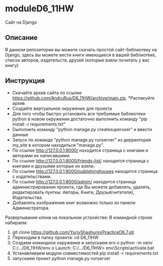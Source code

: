 # moduleD6_11HW
Cайт на Django 

## Описание
В данном репозитории вы можете скачать простой сайт-библиотеку на Django, здесь вы можете вести книги имеющиеся в вашей библиотеке, список авторов, издательств, друзей (которые взяли почитать у вас книгу)

## Инструкция
* Скачайте архив сайта по ссылке https://github.com/AndruRus/D6_11HW/archive/main.zip. 
*Распакуйте архив
* Создайте виртуальное окружение для проекта
* Для того чтобы быстро установить все требуемые библиотеки python в новом окружении достаточно выполнить команду "pip install -r requirements.txt"
* Dыполнить команду "python manage.py createsuperuser" и ввести данные
* Запуск по команде "python manage.py runserver" из дирректория my_site в котором находиться "manage.py".  
* По ссылке http://127.0.0.1:8000/ находится страница с книгами и авторами их написавшими.
* По ссылке http://127.0.0.1:8000/friends-list/ находится страница с книгами и друзьями которые их взяли. 
* По ссылке http://127.0.0.1:8000/publishinghouses находится страница с издательствами.
* По ссылке http://127.0.0.1:8000/admin/ находится страница администрирования проекта, где Вы можете добавлять, удалять, редактировать пунткы: Авторы, Книги, Друзья(читатели), Издательства.
* Добавлять изображения книг возможно только из панели Администратора.

Развертывание клона на локальном устройстве:
В командной строке набираем:
1.	git clone https://github.com/YuriyShashurin/PracticeD8.7.git
2.	Переходим в папку проекта: cd D6_11HW
3.	Создаем командное окружение и запускаем его
     o	python -m venv C:/.../D6_11HW/env
     o	Launch: C:/.../D6_11HW> env\Scripts\activate.bat
4.	Устанавливаем модули совместимостей pip install -r requirements.txt
5.	запускаем проект python manage.py runserver




     
    
